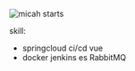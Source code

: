 ![micah starts](https://github-readme-stats.vercel.app/api?username=micah123321&count_private=true&show_icons=true&theme=radical)

skill:
- springcloud ci/cd vue
- docker jenkins es RabbitMQ











